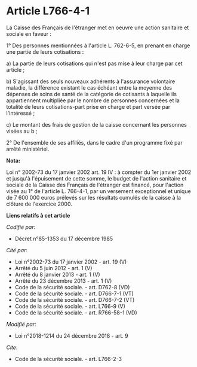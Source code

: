 # Article L766-4-1

La Caisse des Français de l'étranger met en oeuvre une action sanitaire et sociale en faveur :

1° Des personnes mentionnées à l'article L. 762-6-5, en prenant en charge une partie de leurs cotisations :

a) La partie de leurs cotisations qui n'est pas mise à leur charge par cet article ;

b) S'agissant des seuls nouveaux adhérents à l'assurance volontaire maladie, la différence existant le cas échéant entre la
moyenne des dépenses de soins de santé de la catégorie de cotisants à laquelle ils appartiennent multipliée par le nombre de
personnes concernées et la totalité de leurs cotisations-part prise en charge et part versée par l'intéressé ;

c) Le montant des frais de gestion de la caisse concernant les personnes visées au b ;

2° De l'ensemble de ses affiliés, dans le cadre d'un programme fixé par arrêté ministériel.

**Nota:**

Loi n° 2002-73 du 17 janvier 2002 art. 19 IV : à compter du 1er janvier 2002 et jusqu'à l'épuisement de cette somme, le
budget de l'action sanitaire et sociale de la Caisse des Français de l'étranger est financé, pour l'action visée au 1° de
l'article L. 766-4-1, par un versement exceptionnel et unique de 7 600 000 euros prélevés sur les résultats cumulés de la
caisse à la clôture de l'exercice 2000.

**Liens relatifs à cet article**

_Codifié par_:

  - Décret n°85-1353 du 17 décembre 1985

_Cité par_:

  - Loi n°2002-73 du 17 janvier 2002 - art. 19 (V)
  - Arrêté du 5 juin 2012 - art. 1 (V)
  - Arrêté du 8 janvier 2013 - art. 1 (V)
  - Arrêté du 23 décembre 2013 - art. 1 (V)
  - Code de la sécurité sociale. - art. D762-8 (VD)
  - Code de la sécurité sociale. - art. D766-7-1 (VT)
  - Code de la sécurité sociale. - art. D766-7-2 (VT)
  - Code de la sécurité sociale. - art. L766-9 (V)
  - Code de la sécurité sociale. - art. R766-58-1 (VD)

_Modifié par_:

  - Loi n°2018-1214 du 24 décembre 2018 - art. 9

_Cite_:

  - Code de la sécurité sociale. - art. L766-2-3
